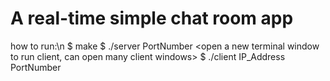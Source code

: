 # A real-time simple chat room app
how to run:\n
$ make
<open a new terminal window to run server>
$ ./server PortNumber
<open a new terminal window to run client, can open many client windows>
$ ./client IP_Address PortNumber
